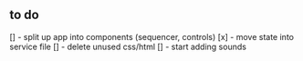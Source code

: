 ## to do 
[] - split up app into components (sequencer, controls)
[x] - move state into service file
[] - delete unused css/html
[] - start adding sounds